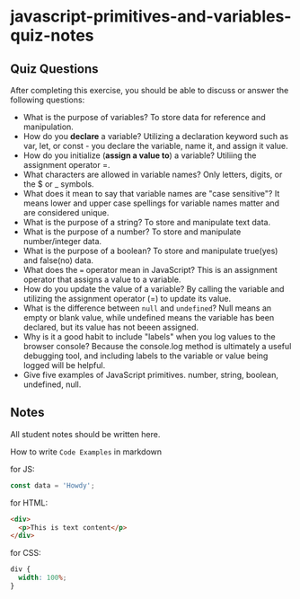 # javascript-primitives-and-variables-quiz-notes

## Quiz Questions

After completing this exercise, you should be able to discuss or answer the following questions:

- What is the purpose of variables?
  To store data for reference and manipulation.
- How do you **declare** a variable?
  Utilizing a declaration keyword such as var, let, or const - you declare the variable, name it, and assign it value.
- How do you initialize (**assign a value to**) a variable?
  Utiliing the assignment operator =.
- What characters are allowed in variable names?
  Only letters, digits, or the $ or \_ symbols.
- What does it mean to say that variable names are "case sensitive"?
  It means lower and upper case spellings for variable names matter and are considered unique.
- What is the purpose of a string?
  To store and manipulate text data.
- What is the purpose of a number?
  To store and manipulate number/integer data.
- What is the purpose of a boolean?
  To store and manipulate true(yes) and false(no) data.
- What does the `=` operator mean in JavaScript?
  This is an assignment operator that assigns a value to a variable.
- How do you update the value of a variable?
  By calling the variable and utilizing the assignment operator (=) to update its value.
- What is the difference between `null` and `undefined`?
  Null means an empty or blank value, while undefined means the variable has been declared, but its value has not beeen assigned.
- Why is it a good habit to include "labels" when you log values to the browser console?
  Because the console.log method is ultimately a useful debugging tool, and including labels to the variable or value being logged will be helpful.
- Give five examples of JavaScript primitives.
  number, string, boolean, undefined, null.

## Notes

All student notes should be written here.

How to write `Code Examples` in markdown

for JS:

```javascript
const data = 'Howdy';
```

for HTML:

```html
<div>
  <p>This is text content</p>
</div>
```

for CSS:

```css
div {
  width: 100%;
}
```
